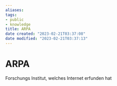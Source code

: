 ```yaml
---
aliases: 
tags: 
- public
- knowledge
title: ARPA
date created: "2023-02-21T03:37:08"
date modified: "2023-02-21T03:37:13"
---
```


# ARPA

Forschungs Institut, welches Internet erfunden hat